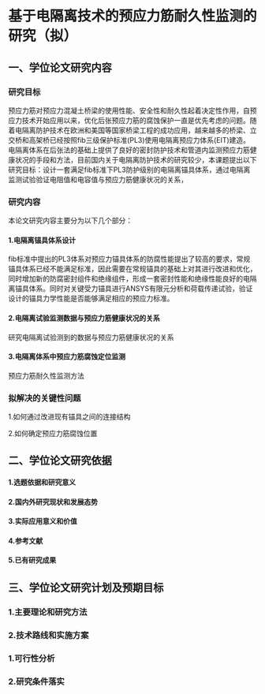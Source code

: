 # 基于电隔离技术的预应力筋耐久性监测的研究（拟）

## 一、学位论文研究内容

### 研究目标

预应力筋对预应力混凝土桥梁的使用性能、安全性和耐久性起着决定性作用，自预应力技术开始应用以来，优化后张预应力筋的腐蚀保护一直是优先考虑的问题。随着电隔离防护技术在欧洲和美国等国家桥梁工程的成功应用，越来越多的桥梁、立交桥和高架桥已经按照fib三级保护标准(PL3)使用电隔离预应力体系(EIT)建造。电隔离体系在后张法的基础上提供了良好的密封防护技术和管道内监测预应力筋健康状况的手段和方法，目前国内关于电隔离防护技术的研究较少，本课题提出以下研究目标：设计一套满足fib标准下PL3防护级别的电隔离锚具体系，通过电隔离监测试验验证电阻值和电容值与预应力筋健康状况的关系，

### 研究内容

本论文研究内容主要分为以下几个部分：

#### 1.电隔离锚具体系设计

fib标准中提出的PL3体系对预应力锚具体系的防腐性能提出了较高的要求，常规锚具体系已经不能满足标准，因此需要在常规锚具的基础上对其进行改进和优化，同时增加新的防腐密封组件和绝缘组件，形成一套密封性能和绝缘性能良好的电隔离锚具体系。同时对关键受力锚具进行ANSYS有限元分析和荷载传递试验，验证设计的锚具力学性能是否能够满足相应的预应力标准。

#### 2.电隔离试验监测数据与预应力筋健康状况的关系

研究电隔离试验测到的数据与预应力筋健康状况的关系

#### 3.电隔离体系中预应力筋腐蚀定位监测

预应力筋耐久性监测方法

### 拟解决的关键性问题

1.如何通过改进现有锚具之间的连接结构

2.如何确定预应力筋腐蚀位置

## 二、学位论文研究依据

#### 1.选题依据和研究意义



#### 2.国内外研究现状和发展态势

#### 3.实际应用意义和价值

#### 4.参考文献

#### 5.已有研究成果

## 三、学位论文研究计划及预期目标

### 1.主要理论和研究方法

### 2.技术路线和实施方案



### 1.可行性分析

### 2.研究条件落实

